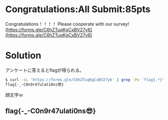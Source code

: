 # Congratulations:All Submit:85pts
Congratulations！！！！ Please cooperate with our survey!　  
[https://forms.gle/C6hZTuqKgCxBV27y6](https://forms.gle/C6hZTuqKgCxBV27y6)  

# Solution
アンケートに答えるとflagが得られる。  
```bash
$ curl -sL 'https://forms.gle/C6hZTuqKgCxBV27y6' | grep -Po 'flag{.*}'
flag{-_-C0n9r47ulati0ns😎}
```
顔文字ｗ  

## flag{-_-C0n9r47ulati0ns😎}